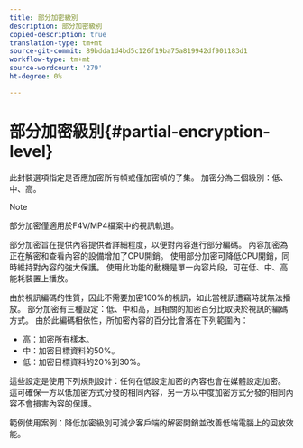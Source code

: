 ```yaml
---
title: 部分加密級別
description: 部分加密級別
copied-description: true
translation-type: tm+mt
source-git-commit: 89bdda1d4bd5c126f19ba75a819942df901183d1
workflow-type: tm+mt
source-wordcount: '279'
ht-degree: 0%

---
```



# 部分加密級別{#partial-encryption-level}

此封裝選項指定是否應加密所有幀或僅加密幀的子集。 加密分為三個級別：低、中、高。

>[!NOTE]
>
>部分加密僅適用於F4V/MP4檔案中的視訊軌道。

部分加密旨在提供內容提供者詳細程度，以便對內容進行部分編碼。 內容加密為正在解密和查看內容的設備增加了CPU開銷。 使用部分加密可降低CPU開銷，同時維持對內容的強大保護。 使用此功能的動機是單一內容片段，可在低、中、高能耗裝置上播放。

由於視訊編碼的性質，因此不需要加密100%的視訊，如此當視訊遭竊時就無法播放。 部分加密有三種設定：低、中和高，且相關的加密百分比取決於視訊的編碼方式。 由於此編碼相依性，所加密內容的百分比會落在下列範圍內：

* 高：加密所有樣本。
* 中：加密目標資料的50%。
* 低：加密目標資料的20%到30%。

這些設定是使用下列規則設計：任何在低設定加密的內容也會在媒體設定加密。 這可確保一方以低加密方式分發的相同內容，另一方以中度加密方式分發的相同內容不會損害內容的保護。

範例使用案例：降低加密級別可減少客戶端的解密開銷並改善低端電腦上的回放效能。
